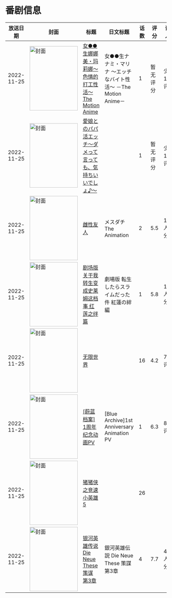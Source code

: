 # 番剧信息

|放送日期|封面|标题|日文标题|话数|评分|评分人数|
|---|---|---|---|---|---|---|
|2022-11-25|<img src="https://bangumi.tv/img/no_icon_subject.png" alt="封面" style="width:150px;height:200px;object-fit:cover;">|[女●●生娜娜美・玛莉娜～色情的打工性活～The Motion Anime](https://bangumi.tv/subject/408943)|女●●生ナナミ・マリナ ～エッチなバイト性活～ －The Motion Anime－|1|暂无评分|少于10人评分|
|2022-11-25|<img src="https://bangumi.tv/img/no_icon_subject.png" alt="封面" style="width:150px;height:200px;object-fit:cover;">|[愛娘とのパパ活エッチ～ダメって言っても、気持ちいいでしょ♪～](https://bangumi.tv/subject/408945)||1|暂无评分|少于10人评分|
|2022-11-25|<img src="https://bangumi.tv/img/no_icon_subject.png" alt="封面" style="width:150px;height:200px;object-fit:cover;">|[雌性友人](https://bangumi.tv/subject/399178)|メスダチ The Animation|2|5.5|182人评分|
|2022-11-25|<img src="https://lain.bgm.tv/pic/cover/c/41/be/350185_M4C4V.jpg" alt="封面" style="width:150px;height:200px;object-fit:cover;">|[剧场版 关于我转生变成史莱姆这档事 红莲之绊篇](https://bangumi.tv/subject/350185)|劇場版 転生したらスライムだった件 紅蓮の絆編|1|5.8|1313人评分|
|2022-11-25|<img src="https://lain.bgm.tv/pic/cover/c/95/dc/358560_kf1m2.jpg" alt="封面" style="width:150px;height:200px;object-fit:cover;">|[无限世界](https://bangumi.tv/subject/358560)||16|4.2|78人评分|
|2022-11-25|<img src="https://lain.bgm.tv/pic/cover/c/1a/ca/408893_KaSQq.jpg" alt="封面" style="width:150px;height:200px;object-fit:cover;">|[[蔚蓝档案] 1周年纪念动画PV](https://bangumi.tv/subject/408893)|[Blue Archive]1st Anniversary Animation PV|1|6.3|80人评分|
|2022-11-25|<img src="https://lain.bgm.tv/pic/cover/c/91/96/471439_f6bf6.jpg" alt="封面" style="width:150px;height:200px;object-fit:cover;">|[猪猪侠之竞速小英雄 5](https://bangumi.tv/subject/471439)||26|||
|2022-11-25|<img src="https://lain.bgm.tv/pic/cover/c/83/b0/381842_bYwIn.jpg" alt="封面" style="width:150px;height:200px;object-fit:cover;">|[银河英雄传说 Die Neue These 策谋 第3章](https://bangumi.tv/subject/381842)|銀河英雄伝説 Die Neue These 策謀 第3章|4|7.7|488人评分|
